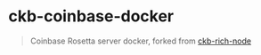 ckb-coinbase-docker
===================

> Coinbase Rosetta server docker, forked from [ckb-rich-node](https://github.com/ququzone/ckb-rich-node)

